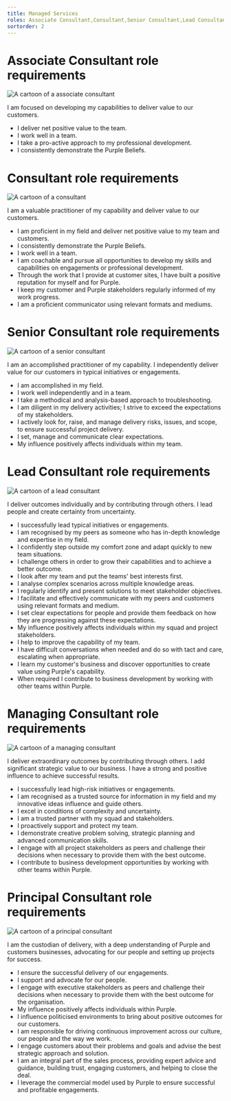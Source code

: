 ```yaml
---
title: Managed Services
roles: Associate Consultant,Consultant,Senior Consultant,Lead Consultant,Managing Consultant,Principal Consultant
sortorder: 2
---
```


# Associate Consultant role requirements

![A cartoon of a associate consultant][associateconsultantimage]

I am focused on developing my capabilities to deliver value to our customers.

- I deliver net positive value to the team.
- I work well in a team.
- I take a pro-active approach to my professional development.
- I consistently demonstrate the Purple Beliefs.

[associateconsultantimage]: https://personas.purple.telstra.com/associateconsultant.svg 'Associate Consultant'

# Consultant role requirements

![A cartoon of a consultant][consultantimage]

I am a valuable practitioner of my capability and deliver value to our customers.

- I am proficient in my field and deliver net positive value to my team and customers.
- I consistently demonstrate the Purple Beliefs.
- I work well in a team.
- I am coachable and pursue all opportunities to develop my skills and capabilities on engagements or professional development.
- Through the work that I provide at customer sites, I have built a positive reputation for myself and for Purple.
- I keep my customer and Purple stakeholders regularly informed of my work progress.
- I am a proficient communicator using relevant formats and mediums.

[consultantimage]: https://personas.purple.telstra.com/consultant.svg 'Consultant'

# Senior Consultant role requirements

![A cartoon of a senior consultant][seniorconsultantimage]

I am an accomplished practitioner of my capability. I independently deliver value for our customers in typical initiatives or engagements.

- I am accomplished in my field.
- I work well independently and in a team.
- I take a methodical and analysis-based approach to troubleshooting.
- I am diligent in my delivery activities; I strive to exceed the expectations of my stakeholders.
- I actively look for, raise, and manage delivery risks, issues, and scope, to ensure successful project delivery.
- I set, manage and communicate clear expectations.
- My influence positively affects individuals within my team.

[seniorconsultantimage]: https://personas.purple.telstra.com/seniorconsultant.svg 'Senior Consultant'

# Lead Consultant role requirements

![A cartoon of a lead consultant][leadconsultantimage]

I deliver outcomes individually and by contributing through others. I lead people and create certainty from uncertainty.

- I successfully lead typical initiatives or engagements.
- I am recognised by my peers as someone who has in-depth knowledge and expertise in my field.
- I confidently step outside my comfort zone and adapt quickly to new team situations.
- I challenge others in order to grow their capabilities and to achieve a better outcome.
- I look after my team and put the teams' best interests first.
- I analyse complex scenarios across multiple knowledge areas.
- I regularly identify and present solutions to meet stakeholder objectives.
- I facilitate and effectively communicate with my peers and customers using relevant formats and medium.
- I set clear expectations for people and provide them feedback on how they are progressing against these expectations.
- My influence positively affects individuals within my squad and project stakeholders.
- I help to improve the capability of my team.
- I have difficult conversations when needed and do so with tact and care, escalating when appropriate.
- I learn my customer's business and discover opportunities to create value using Purple's capability.
- When required I contribute to business development by working with other teams within Purple.

[leadconsultantimage]: https://personas.purple.telstra.com/leadconsultant.svg 'Lead Consultant'

# Managing Consultant role requirements

![A cartoon of a managing consultant][managingconsultantimage]

I deliver extraordinary outcomes by contributing through others. I add significant strategic value to our business. I have a strong and positive influence to achieve successful results.

- I successfully lead high-risk initiatives or engagements.
- I am recognised as a trusted source for information in my field and my innovative ideas influence and guide others.
- I excel in conditions of complexity and uncertainty.
- I am a trusted partner with my squad and stakeholders.
- I proactively support and protect my team.
- I demonstrate creative problem solving, strategic planning and advanced communication skills.
- I engage with all project stakeholders as peers and challenge their decisions when necessary to provide them with the best outcome.
- I contribute to business development opportunities by working with other teams within Purple.

[managingconsultantimage]: https://personas.purple.telstra.com/managingconsultant.svg 'Managing Consultant'

# Principal Consultant role requirements

![A cartoon of a principal consultant][principalconsultantimage]

I am the custodian of delivery, with a deep understanding of Purple and customers businesses, advocating for our people and setting up projects for success.

- I ensure the successful delivery of our engagements.
- I support and advocate for our people.
- I engage with executive stakeholders as peers and challenge their decisions when necessary to provide them with the best outcome for the organisation.
- My influence positively affects individuals within Purple.
- I influence politicised environments to bring about positive outcomes for our customers.
- I am responsible for driving continuous improvement across our culture, our people and the way we work.
- I engage customers about their problems and goals and advise the best strategic approach and solution.
- I am an integral part of the sales process, providing expert advice and guidance, building trust, engaging customers, and helping to close the deal.
- I leverage the commercial model used by Purple to ensure successful and profitable engagements.

[principalconsultantimage]: https://personas.purple.telstra.com/principalconsultant.svg 'Principal Consultant'
